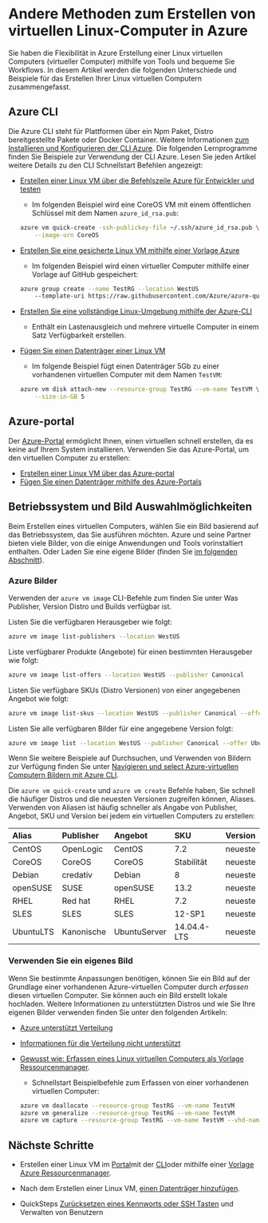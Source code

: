 <properties
    pageTitle="Verschiedenen Verfahren zum Erstellen einer Linux VM | Microsoft Azure"
    description="Erfahren Sie, die verschiedenen Methoden zum Erstellen eines Linux virtuellen Computers auf Azure, einschließlich Links zu Tools und Lernprogramme für jede Methode."
    services="virtual-machines-linux"
    documentationCenter=""
    authors="iainfoulds"
    manager="timlt"
    editor=""
    tags="azure-resource-manager"/>

<tags
    ms.service="virtual-machines-linux"
    ms.devlang="na"
    ms.topic="get-started-article"
    ms.tgt_pltfrm="vm-linux"
    ms.workload="infrastructure-services"
    ms.date="09/27/2016"
    ms.author="iainfou"/>

# <a name="different-ways-to-create-a-linux-virtual-machine-in-azure"></a>Andere Methoden zum Erstellen von virtuellen Linux-Computer in Azure

Sie haben die Flexibilität in Azure Erstellung einer Linux virtuellen Computers (virtueller Computer) mithilfe von Tools und bequeme Sie Workflows. In diesem Artikel werden die folgenden Unterschiede und Beispiele für das Erstellen Ihrer Linux virtuellen Computern zusammengefasst.


## <a name="azure-cli"></a>Azure CLI 

Die Azure CLI steht für Plattformen über ein Npm Paket, Distro bereitgestellte Pakete oder Docker Container. Weitere Informationen [zum Installieren und Konfigurieren der CLI Azure](../xplat-cli-install.md). Die folgenden Lernprogramme finden Sie Beispiele zur Verwendung der CLI Azure. Lesen Sie jeden Artikel weitere Details zu den CLI Schnellstart Befehlen angezeigt:

- [Erstellen einer Linux VM über die Befehlszeile Azure für Entwickler und testen](virtual-machines-linux-quick-create-cli.md)
    - Im folgenden Beispiel wird eine CoreOS VM mit einem öffentlichen Schlüssel mit dem Namen `azure_id_rsa.pub`:

    ```bash
    azure vm quick-create -ssh-publickey-file ~/.ssh/azure_id_rsa.pub \
        --image-urn CoreOS
    ```

- [Erstellen Sie eine gesicherte Linux VM mithilfe einer Vorlage Azure](virtual-machines-linux-create-ssh-secured-vm-from-template.md)
    - Im folgenden Beispiel wird einen virtueller Computer mithilfe einer Vorlage auf GitHub gespeichert:

    ```bash
    azure group create --name TestRG --location WestUS 
        --template-uri https://raw.githubusercontent.com/Azure/azure-quickstart-templates/master/101-vm-sshkey/azuredeploy.json
    ```

- [Erstellen Sie eine vollständige Linux-Umgebung mithilfe der Azure-CLI](virtual-machines-linux-create-cli-complete.md)
    - Enthält ein Lastenausgleich und mehrere virtuelle Computer in einem Satz Verfügbarkeit erstellen.

- [Fügen Sie einen Datenträger einer Linux VM](virtual-machines-linux-add-disk.md)
    - Im folgende Beispiel fügt einen Datenträger 5Gb zu einer vorhandenen virtuellen Computer mit dem Namen `TestVM`:

    ```bash
    azure vm disk attach-new --resource-group TestRG --vm-name TestVM \
        --size-in-GB 5
    ```

## <a name="azure-portal"></a>Azure-portal

Der [Azure-Portal](https://portal.azure.com) ermöglicht Ihnen, einen virtuellen schnell erstellen, da es keine auf Ihrem System installieren. Verwenden Sie das Azure-Portal, um den virtuellen Computer zu erstellen:

- [Erstellen einer Linux VM über das Azure-portal](virtual-machines-linux-quick-create-portal.md) 
- [Fügen Sie einen Datenträger mithilfe des Azure-Portals](virtual-machines-linux-attach-disk-portal.md)


## <a name="operating-system-and-image-choices"></a>Betriebssystem und Bild Auswahlmöglichkeiten
Beim Erstellen eines virtuellen Computers, wählen Sie ein Bild basierend auf das Betriebssystem, das Sie ausführen möchten. Azure und seine Partner bieten viele Bilder, von die einige Anwendungen und Tools vorinstalliert enthalten. Oder Laden Sie eine eigene Bilder (finden Sie [im folgenden Abschnitt](#use-your-own-image)).

### <a name="azure-images"></a>Azure Bilder
Verwenden der `azure vm image` CLI-Befehle zum finden Sie unter Was Publisher, Version Distro und Builds verfügbar ist.

Listen Sie die verfügbaren Herausgeber wie folgt:

```bash
azure vm image list-publishers --location WestUS
```

Liste verfügbarer Produkte (Angebote) für einen bestimmten Herausgeber wie folgt:

```bash
azure vm image list-offers --location WestUS --publisher Canonical
```

Listen Sie verfügbare SKUs (Distro Versionen) von einer angegebenen Angebot wie folgt:

```bash
azure vm image list-skus --location WestUS --publisher Canonical --offer UbuntuServer
```

Listen Sie alle verfügbaren Bilder für eine angegebene Version folgt:

```bash
azure vm image list --location WestUS --publisher Canonical --offer UbuntuServer --sku 16.04.0-LTS
```

Wenn Sie weitere Beispiele auf Durchsuchen, und Verwenden von Bildern zur Verfügung finden Sie unter [Navigieren und select Azure-virtuellen Computern Bildern mit Azure CLI](virtual-machines-linux-cli-ps-findimage.md).

Die `azure vm quick-create` und `azure vm create` Befehle haben, Sie schnell die häufiger Distros und die neuesten Versionen zugreifen können, Aliases. Verwenden von Aliasen ist häufig schneller als Angabe von Publisher, Angebot, SKU und Version bei jedem ein virtuellen Computers zu erstellen:

| Alias     | Publisher | Angebot        | SKU         | Version |
|:----------|:----------|:-------------|:------------|:--------|
| CentOS    | OpenLogic | CentOS       | 7.2         | neueste  |
| CoreOS    | CoreOS    | CoreOS       | Stabilität      | neueste  |
| Debian    | credativ  | Debian       | 8           | neueste  |
| openSUSE  | SUSE      | openSUSE     | 13.2        | neueste  |
| RHEL      | Red hat    | RHEL         | 7.2         | neueste  |
| SLES      | SLES      | SLES         | 12-SP1      | neueste  |
| UbuntuLTS | Kanonische | UbuntuServer | 14.04.4-LTS | neueste  |

### <a name="use-your-own-image"></a>Verwenden Sie ein eigenes Bild

Wenn Sie bestimmte Anpassungen benötigen, können Sie ein Bild auf der Grundlage einer vorhandenen Azure-virtuellen Computer durch *erfassen* diesen virtuellen Computer. Sie können auch ein Bild erstellt lokale hochladen. Weitere Informationen zu unterstützten Distros und wie Sie Ihre eigenen Bilder verwenden finden Sie unter den folgenden Artikeln:

- [Azure unterstützt Verteilung](virtual-machines-linux-endorsed-distros.md)

- [Informationen für die Verteilung nicht unterstützt](virtual-machines-linux-create-upload-generic.md)

- [Gewusst wie: Erfassen eines Linux virtuellen Computers als Vorlage Ressourcenmanager](virtual-machines-linux-capture-image.md).
    - Schnellstart Beispielbefehle zum Erfassen von einer vorhandenen virtuellen Computer:

    ```bash
    azure vm deallocate --resource-group TestRG --vm-name TestVM
    azure vm generalize --resource-group TestRG --vm-name TestVM
    azure vm capture --resource-group TestRG --vm-name TestVM --vhd-name-prefix CapturedVM
    ```

## <a name="next-steps"></a>Nächste Schritte

- Erstellen einer Linux VM im [Portal](virtual-machines-linux-quick-create-portal.md)mit der [CLI](virtual-machines-linux-quick-create-cli.md)oder mithilfe einer [Vorlage Azure Ressourcenmanager](virtual-machines-linux-cli-deploy-templates.md).

- Nach dem Erstellen einer Linux VM, [einen Datenträger hinzufügen](virtual-machines-linux-add-disk.md).

- QuickSteps [Zurücksetzen eines Kennworts oder SSH Tasten](virtual-machines-linux-using-vmaccess-extension.md) und Verwalten von Benutzern
